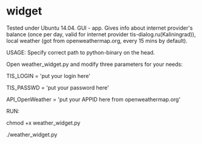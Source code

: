 # widget
Tested under Ubuntu 14.04. 
GUI - app. Gives info about internet provider's balance (once per day, valid for internet provider tis-dialog.ru(Kaliningrad)), local weather (got from openweathermap.org, every 15 mins by default).

USAGE:
Specify correct path to python-binary on the head.

Open weather_widget.py and modify three parameters for your needs: 

TIS_LOGIN = 'put your login here'

TIS_PASSWD = 'put your password here'

API_OpenWeather = 'put your APPID here from openweathermap.org'

RUN:

chmod +x weather_widget.py

./weather_widget.py
